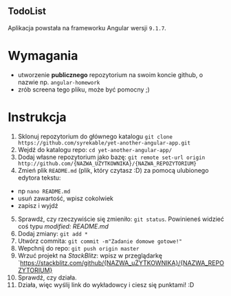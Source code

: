 ## TodoList
Aplikacja powstała na frameworku Angular wersji `9.1.7`.

# Wymagania
* utworzenie __publicznego__ repozytorium na swoim koncie github, o nazwie np. `angular-homework`
* zrób screena tego pliku, może być pomocny ;)

# Instrukcja 
1. Sklonuj repozytorium do głównego katalogu `git clone https://github.com/syrekable/yet-another-angular-app.git`
2. Wejdź do katalogu repo: `cd yet-another-angular-app/`
3. Dodaj własne repozytorium jako bazę: `git remote set-url origin http://github.com/{NAZWA_UŻYTKOWNIKA}/{NAZWA_REPOZYTORIUM}`
4. Zmień plik `README.md` (plik, który czytasz :D) za pomocą ulubionego edytora tekstu:
  * np `nano README.md`
  * usuń zawartość, wpisz cokolwiek
  * zapisz i wyjdź
5. Sprawdź, czy rzeczywiście się zmieniło: `git status`. Powinieneś widzieć coś typu *modified: README.md*
6. Dodaj zmiany: `git add *`
7. Utwórz commita: `git commit -m"Zadanie domowe gotowe!"`
8. Wepchnij do repo: `git push origin master`
9. Wrzuć projekt na *StackBlitz*: wpisz w przeglądarkę `https://stackblitz.com/github/{NAZWA_uŻYTKOWNIKA}/{NAZWA_REPOZYTORIUM}
10. Sprawdź, czy działa.
11. Działa, więc wyślij link do wykładowcy i ciesz się punktami! :D
